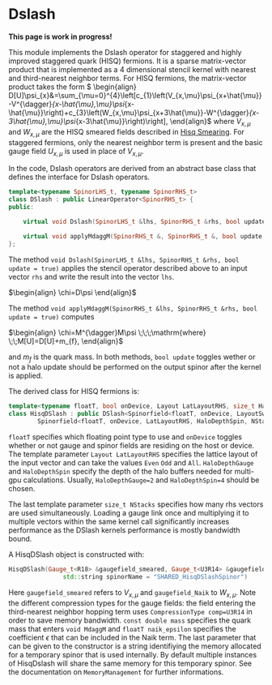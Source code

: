 # Dslash
**This page is work in progress!**

This module implements the Dslash operator for staggered and highly improved staggered quark (HISQ) fermions. It is a sparse matrix-vector product that is implemented as a 4 dimensional stencil kernel with nearest and third-nearest neighbor terms. For HISQ fermions, the matrix-vector product takes the form
$
\begin{align}
D[U]\psi_{x}&=\sum_{\mu=0}^{4}\left[c_{1}\left(V_{x,\mu}\psi_{x+\hat{\mu}}-V^{\dagger}_{x-\hat{\mu},\mu}\psi_{x-\hat{\mu}}\right)+c_{3}\left(W_{x,\mu}\psi_{x+3\hat{\mu}}-W^{\dagger}_{x-3\hat{\mu},\mu}\psi_{x-3\hat{\mu}}\right)\right],
\end{align}$
where $V_{x,\mu}$ and $W_{x,\mu}$ are the HISQ smeared fields described in [Hisq Smearing](https://latticeqcd.github.io/SIMULATeQCD/05_modules/08_gaugeSmearing.html).
For staggered fermions, only the nearest neighbor term is present and the basic gauge field $U_{x,\mu}$ is used in place of $V_{x,\mu}$.

In the code, Dslash operators are derived from an abstract base class that defines the interface for Dslash operators.
```C++
template<typename SpinorLHS_t, typename SpinorRHS_t>
class DSlash : public LinearOperator<SpinorRHS_t> {
public:

    virtual void Dslash(SpinorLHS_t &lhs, SpinorRHS_t &rhs, bool update = true);

    virtual void applyMdaggM(SpinorRHS_t &, SpinorRHS_t &, bool update = true) = 0;
};
```
The method `void Dslash(SpinorLHS_t &lhs, SpinorRHS_t &rhs, bool update = true)` applies the stencil operator described above to an input vector `rhs` and write the result into the vector `lhs`.

$\begin{align}
\chi=D\psi
\end{align}$


The method `void applyMdaggM(SpinorRHS_t &lhs, SpinorRHS_t &rhs, bool update = true)` computes

$\begin{align}
\chi=M^{\dagger}M\psi \;\;\;\mathrm{where} \;\;M[U]=D[U]+m_{f},
\end{align}$

and $m_{f}$ is the quark mass. In both methods, `bool update` toggles wether or not a halo update should be performed on the output spinor after the kernel is applied.

The derived class for HISQ fermions is:
```C++
template<typename floatT, bool onDevice, Layout LatLayoutRHS, size_t HaloDepthGauge, size_t HaloDepthSpin, size_t NStacks = 1>
class HisqDSlash : public DSlash<Spinorfield<floatT, onDevice, LayoutSwitcher<LatLayoutRHS>(), HaloDepthSpin, NStacks>,
        Spinorfield<floatT, onDevice, LatLayoutRHS, HaloDepthSpin, NStacks> >
```
`floatT` specifies which floating point type to use and `onDevice` toggles whether or not gauge and spinor fields are residing on the host or device. The template parameter `Layout LatLayoutRHS` specifies the lattice layout of the input vector and can take the values `Even` `Odd` and `All`. `HaloDepthGauge` and `HaloDepthSpin` specify the depth of the halo buffers needed for multi-gpu calculations. Usually, `HaloDepthGauge=2` and `HaloDepthSpin=4` should be chosen.

The last template parameter `size_t NStacks` specifies how many rhs vectors are used simultaneously. Loading a gauge link once and multiplying it to multiple vectors within the same kernel call significantly increases performance as the DSlash kernels performance is mostly bandwidth bound.

A HisqDSlash object is constructed with:
```C++
HisqDSlash(Gauge_t<R18> &gaugefield_smeared, Gauge_t<U3R14> &gaugefield_Naik, const double mass, floatT naik_epsilon = 0.0,
               std::string spinorName = "SHARED_HisqDSlashSpinor")
```
Here `gaugefield_smeared` refers to $V_{x,\mu}$ and `gaugefield_Naik` to $W_{x,\mu}$. Note the different compression types for the gauge fields: the field entering the third-nearest neighbor hopping term uses `CompressionType comp=U3R14` in order to save memory bandwidth. `const double mass` specifies the quark mass that enters `void MdaggM` and `floatT naik_epsilon` specifies the coefficient $\epsilon$ that can be included in the Naik term. The last parameter that can be given to the constructor is a string identifiying the memory allocated for a temporary spinor that is used internally. By default multiple instances of HisqDslash will share the same memory for this temporary spinor. See the documentation on `MemoryManagement` for further informations.
